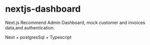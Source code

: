 # nextjs-dashboard

Next.js Recommend Admin Dashboard, mock customer and invoices data,and authentication.

Next + postgresSql + Typescript
